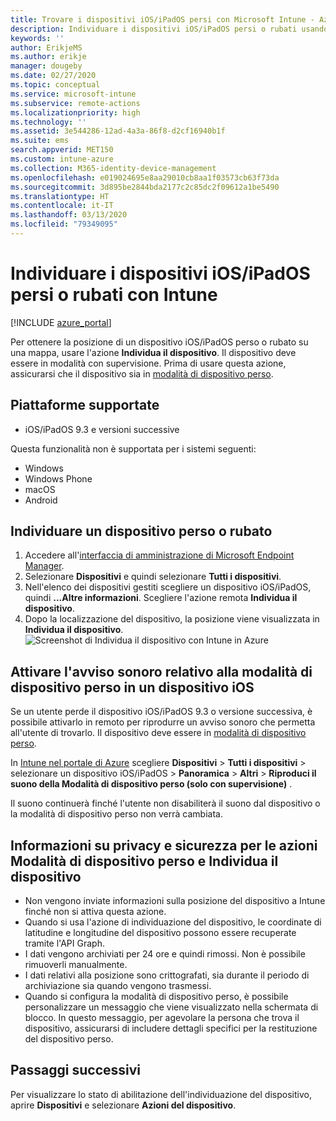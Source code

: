 ```yaml
---
title: Trovare i dispositivi iOS/iPadOS persi con Microsoft Intune - Azure | Microsoft Docs
description: Individuare i dispositivi iOS/iPadOS persi o rubati usando la funzionalità di individuazione del dispositivo in Microsoft Intune. Ottenere informazioni dettagliate sulla sicurezza e la privacy quando si usa l'azione di individuazione del dispositivo.
keywords: ''
author: ErikjeMS
ms.author: erikje
manager: dougeby
ms.date: 02/27/2020
ms.topic: conceptual
ms.service: microsoft-intune
ms.subservice: remote-actions
ms.localizationpriority: high
ms.technology: ''
ms.assetid: 3e544286-12ad-4a3a-86f8-d2cf16940b1f
ms.suite: ems
search.appverid: MET150
ms.custom: intune-azure
ms.collection: M365-identity-device-management
ms.openlocfilehash: e019024695e8aa29010cb8aa1f03573cb63f73da
ms.sourcegitcommit: 3d895be2844bda2177c2c85dc2f09612a1be5490
ms.translationtype: HT
ms.contentlocale: it-IT
ms.lasthandoff: 03/13/2020
ms.locfileid: "79349095"
---
```

# <a name="locate-lost-or-stolen-iosipados-devices-with-intune"></a>Individuare i dispositivi iOS/iPadOS persi o rubati con Intune

[!INCLUDE [azure_portal](../includes/azure_portal.md)]

Per ottenere la posizione di un dispositivo iOS/iPadOS perso o rubato su una mappa, usare l'azione **Individua il dispositivo**. Il dispositivo deve essere in modalità con supervisione. Prima di usare questa azione, assicurarsi che il dispositivo sia in [modalità di dispositivo perso](device-lost-mode.md).

## <a name="supported-platforms"></a>Piattaforme supportate

- iOS/iPadOS 9.3 e versioni successive

Questa funzionalità non è supportata per i sistemi seguenti: 
- Windows
- Windows Phone
- macOS
- Android

## <a name="locate-a-lost-or-stolen-device"></a>Individuare un dispositivo perso o rubato

1. Accedere all'[interfaccia di amministrazione di Microsoft Endpoint Manager](https://go.microsoft.com/fwlink/?linkid=2109431).
3. Selezionare **Dispositivi** e quindi selezionare **Tutti i dispositivi**.
4. Nell'elenco dei dispositivi gestiti scegliere un dispositivo iOS/iPadOS, quindi **...Altre informazioni**. Scegliere l'azione remota **Individua il dispositivo**.
5. Dopo la localizzazione del dispositivo, la posizione viene visualizzata in **Individua il dispositivo**.
    ![Screenshot di Individua il dispositivo con Intune in Azure](./media/device-locate/locate-device.png)


## <a name="activate-lost-mode-sound-alert-on-an-ios-device"></a>Attivare l'avviso sonoro relativo alla modalità di dispositivo perso in un dispositivo iOS

Se un utente perde il dispositivo iOS/iPadOS 9.3 o versione successiva, è possibile attivarlo in remoto per riprodurre un avviso sonoro che permetta all'utente di trovarlo. Il dispositivo deve essere in [modalità di dispositivo perso](device-lost-mode.md).

In [Intune nel portale di Azure](https://aka.ms/intuneportal) scegliere **Dispositivi** > **Tutti i dispositivi** > selezionare un dispositivo iOS/iPadOS > **Panoramica** > **Altri** > **Riproduci il suono della Modalità di dispositivo perso (solo con supervisione)** .

Il suono continuerà finché l'utente non disabiliterà il suono dal dispositivo o la modalità di dispositivo perso non verrà cambiata.


## <a name="security-and-privacy-information-for-lost-mode-and-locate-device-actions"></a>Informazioni su privacy e sicurezza per le azioni Modalità di dispositivo perso e Individua il dispositivo
- Non vengono inviate informazioni sulla posizione del dispositivo a Intune finché non si attiva questa azione.
- Quando si usa l'azione di individuazione del dispositivo, le coordinate di latitudine e longitudine del dispositivo possono essere recuperate tramite l'API Graph.
- I dati vengono archiviati per 24 ore e quindi rimossi. Non è possibile rimuoverli manualmente.
- I dati relativi alla posizione sono crittografati, sia durante il periodo di archiviazione sia quando vengono trasmessi.
- Quando si configura la modalità di dispositivo perso, è possibile personalizzare un messaggio che viene visualizzato nella schermata di blocco. In questo messaggio, per agevolare la persona che trova il dispositivo, assicurarsi di includere dettagli specifici per la restituzione del dispositivo perso.

## <a name="next-steps"></a>Passaggi successivi

Per visualizzare lo stato di abilitazione dell'individuazione del dispositivo, aprire **Dispositivi** e selezionare **Azioni del dispositivo**.
